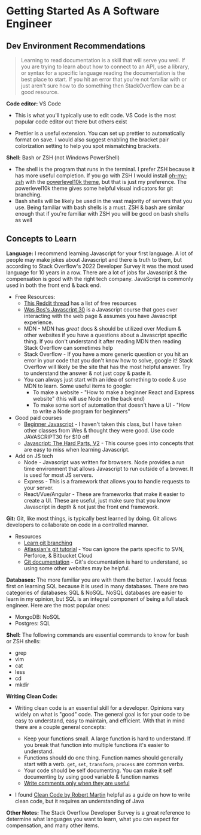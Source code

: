 # Getting Started As A Software Engineer

## Dev Environment Recommendations

> Learning to read documentation is a skill that will serve you well. If you are trying to learn about how to connect to an API, use a library, or syntax for a specific language reading the documentation is the best place to start. If you hit an error that you're not familiar with or just aren't sure how to do something then StackOverflow can be a good resource.

**Code editor:** VS Code

-   This is what you'll typically use to edit code. VS Code is the most popular code editor out there but others exist

*   Prettier is a useful extension. You can set up prettier to automatically format on save. I would also suggest enabling the bracket pair colorization setting to help you spot mismatching brackets.

**Shell:** Bash or ZSH (not Windows PowerShell)

-   The shell is the program that runs in the terminal. I prefer ZSH because it has more useful completion. If you go with ZSH I would install [oh-my-zsh](https://ohmyz.sh/) with the [powerlevel10k theme](https://github.com/romkatv/powerlevel10k), but that is just my preference. The powerlevel10k theme gives some helpful visual indicators for git branching.
-   Bash shells will be likely be used in the vast majority of servers that you use. Being familiar with bash shells is a must. ZSH & bash are similar enough that if you're familiar with ZSH you will be good on bash shells as well

## Concepts to Learn

**Language:** I recommend learning Javascript for your first language. A lot of people may make jokes about Javascript and there is truth to them, but according to Stack Overflow's 2022 Developer Survey it was the most used language for 10 years in a row. There are a lot of jobs for Javascript & the compensation is good with the right tech company. JavaScript is commonly used in both the front end & back end.

-   Free Resources:
    - [This Reddit thread](https://www.reddit.com/r/learnjavascript/comments/w4tlz7/whats_the_best_website_to_learn_js_on_for_free/) has a list of free resources  
    - [Was Bos's Javascript 30](https://javascript30.com/) is a Javascript course that goes over interacting with the web page & assumes you have Javascript experience.
    - MDN - MDN has _great_ docs & should be utilized over Medium & other websites if you have a questions about a Javascript specific thing. If you don't understand it after reading MDN then reading Stack Overflow can sometimes help
    - Stack Overflow - If you have a more generic question or you hit an error in your code that you don't know how to solve, google it! Stack Overflow will likely be the site that has the most helpful answer. Try to understand the answer & not just copy & paste it.
    - You can always just start with an idea of something to code & use MDN to learn. Some useful items to google:
      - To make a website - "How to make a beginner React and Express website" (this will use Node on the back end)
      - To make some sort of automation that doesn't have a UI - "How to write a Node program for beginners"
-   Good paid courses
    -   [Beginner Javascript](https://beginnerjavascript.com/) - I haven't taken this class, but I have taken other classes from Wes & thought they were good. Use code JAVASCRIPT30 for $10 off
    -   [Javascript: The Hard Parts, V2](https://frontendmasters.com/courses/javascript-hard-parts-v2/) - This course goes into concepts that are easy to miss when learning Javascript.
-   Add on JS tech
    -   Node - Javascript was written for browsers. Node provides a run time environment that allows Javascript to run outside of a brower. It is used for most JS servers.
    -   Express - This is a framework that allows you to handle requests to your server.
    -   React/Vue/Angular - These are frameworks that make it easier to create a UI. These are useful, just make sure that you know Javascript in depth & not just the front end framework.

**Git:** Git, like most things, is typically best learned by doing. Git allows developers to collaborate on code in a controlled manner.

-   Resources
    -   [Learn git branching](https://learngitbranching.js.org/)
    -   [Atlassian's git tutorial](https://www.atlassian.com/git/tutorials) - You can ignore the parts specific to SVN, Perforce, & Bitbucket Cloud
    -   [Git documentation](https://git-scm.com/book/en/v2) - Git's documentation is hard to understand, so using some other websites may be helpful.

**Databases:** The more familiar you are with them the better. I would focus first on learning SQL because it is used in many databases. There are two categories of databases: SQL & NoSQL. NoSQL databases are easier to learn in my opinion, but SQL is an integral component of being a full stack engineer. Here are the most popular ones:
-   MongoDB: NoSQL
-   Postgres: SQL

**Shell:** The following commands are essential commands to know for bash or ZSH shells:

-   grep
-   vim
-   cat
-   less
-   cd
-   mkdir

**Writing Clean Code:**

-   Writing clean code is an essential skill for a developer. Opinions vary widely on what is "good" code. The general goal is for your code to be easy to understand, easy to maintain, and efficient. With that in mind there are a couple general concepts:

    -   Keep your functions small. A large function is hard to understand. If you break that function into multiple functions it's easier to understand.
    -   Functions should do one thing. Function names should generally start with a verb. `get`, `set`, `transform`, `process` are common verbs.
    -   Your code should be self documenting. You can make it self documenting by using good variable & function names
    -   [Write comments only when they are useful](https://stackoverflow.blog/2021/12/23/best-practices-for-writing-code-comments/)

*   I found [Clean Code by Robert Martin](https://www.amazon.com/Clean-Code-Handbook-Software-Craftsmanship/dp/0132350882) helpful as a guide on how to write clean code, but it requires an understanding of Java

**Other Notes:** The Stack Overflow Developer Survey is a great reference to determine what languages you want to learn, what you can expect for compensation, and many other items.
